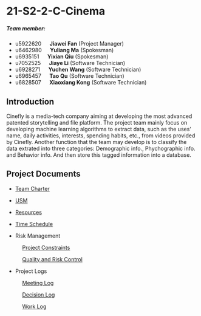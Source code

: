 # 21-S2-2-C-Cinema

##### Team member:
* u5922620 &emsp; **Jiawei Fan** (Project Manager)
* u6462980 &emsp; **Yuliang Ma** (Spokesman)
* u6935151 &emsp; **Yixian Qiu** (Spokesman)
* u7052525 &emsp; **Jiaye Li** (Software Technician)
* u6928271 &emsp; **Yuchen Wang** (Software Technician)
* u6965457 &emsp; **Tao Qu** (Software Technician)
* u6828507 &emsp; **Xiaoxiang Kong** (Software Technician)

## Introduction
Cinefly is a media-tech company aiming at developing the most advanced patented storytelling and file platform. The project team mainly focus on developing machine learning algorithms to extract data, such as the uses' name, daily activities, interests, spending habits, etc., from videos provided by Cinefly. Another function that the team may develop is to classify the data extrated into three categories: Demographic info., Phychographic info. and Behavior info. And then store this tagged information into a database.

## Project Documents
*  [Team Charter](01_Team_Charter/)
*  [USM](09_Time_Schedule/USM_cinema.jpg)
*  [Resources](06_Resources/Tools_and_Resources.md)
*  [Time Schedule](09_Time_Schedule/)
*  Risk Management

   &emsp;  [Project Constraints](02%20Constraints/)
   
   &emsp;  [Quality and Risk Control](03%20Quaility%20and%20Risk%20Control/)
*  Project Logs  

   &emsp;  [Meeting Log](05_Meeting_Minutes/)
   
   &emsp;  [Decision Log](04_Decision_Making/Decision_logs.md)
   
   &emsp;  [Work Log](10_Work_Log/Work_Log.md)
